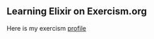## Learning Elixir on Exercism.org

Here is my exercism [profile](https://exercism.org/profiles/imVinayPandya)
